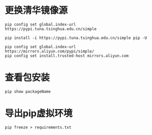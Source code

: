# 更换清华镜像源

```
pip config set global.index-url https://pypi.tuna.tsinghua.edu.cn/simple
```

```
pip install -i https://pypi.tuna.tsinghua.edu.cn/simple pip -U
```

```
pip config set global.index-url https://mirrors.aliyun.com/pypi/simple/
pip config set install.trusted-host mirrors.aliyun.com
```



# 查看包安装

```
pip show packageName
```

# 导出pip虚拟环境

```
pip freeze > requirements.txt
```

